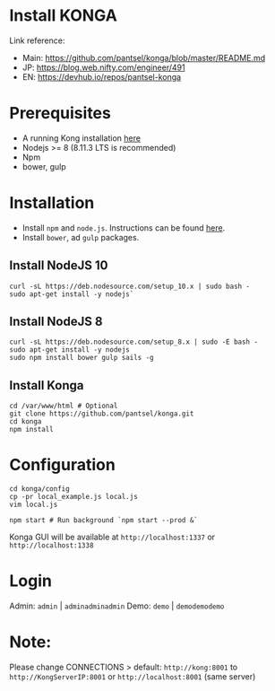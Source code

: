 #  Install KONGA
Link reference: 
- Main: https://github.com/pantsel/konga/blob/master/README.md
- JP: https://blog.web.nifty.com/engineer/491
- EN: https://devhub.io/repos/pantsel-konga

# Prerequisites
- A running Kong installation [here](https://github.com/vantruong1810/linux/blob/master/kong.md "Kong installation")
- Nodejs >= 8 (8.11.3 LTS is recommended)
- Npm
- bower, gulp

# Installation
- Install `npm` and `node.js`. Instructions can be found [here](https://github.com/pandao/editor.md "Node").
- Install `bower`, ad `gulp` packages.
## Install NodeJS 10
```
curl -sL https://deb.nodesource.com/setup_10.x | sudo bash -
sudo apt-get install -y nodejs`
```

## Install NodeJS 8
```
curl -sL https://deb.nodesource.com/setup_8.x | sudo -E bash -
sudo apt-get install -y nodejs
sudo npm install bower gulp sails -g
```

## Install Konga
```
cd /var/www/html # Optional
git clone https://github.com/pantsel/konga.git
cd konga
npm install
```
# Configuration
```
cd konga/config
cp -pr local_example.js local.js
vim local.js

npm start # Run background `npm start --prod &`
```
Konga GUI will be available at `http://localhost:1337` or `http://localhost:1338` 

# Login
Admin: `admin` | `adminadminadmin`
Demo: `demo` | `demodemodemo`

# Note:
Please change CONNECTIONS > default: `http://kong:8001` to `http://KongServerIP:8001` or `http://localhost:8001` (same server)
